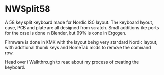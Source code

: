 # NWSplit58 

A 58 key split keyboard made for Nordic ISO layout. The keyboard layout, case, PCB and plate are all designed from scratch. Small additions like ports for the case is done in Blender, but 99% is done in Ergogen.

Firmware is done in KMK with the layout being very standard Nordic layout, with additional thumb keys and HomeTab mods to remove the command row. 

Head over i Walkthrough to read about my process of creating the keyboard.

